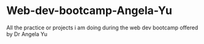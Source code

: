 # Web-dev-bootcamp-Angela-Yu
All the practice or projects i am doing during the web dev bootcamp offered by Dr Angela Yu
